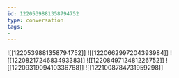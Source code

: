 ```yaml
---
id: 1220539881358794752
type: conversation
tags:
- 
---
```

![[1220539881358794752]]
![[1220662997204393984]]
![[1220821724683493383]]
![[1220849712481226752]]
![[1220931909410336768]]
![[1221008784731959298]]

